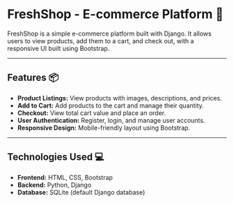 # **FreshShop - E-commerce Platform** 🛒

FreshShop is a simple e-commerce platform built with Django. It allows users to view products, add them to a cart, and check out, with a responsive UI built using Bootstrap.

---

## Features 📦

- **Product Listings:** View products with images, descriptions, and prices.
- **Add to Cart:** Add products to the cart and manage their quantity.
- **Checkout:** View total cart value and place an order.
- **User Authentication:** Register, login, and manage user accounts.
- **Responsive Design:** Mobile-friendly layout using Bootstrap.

---

## Technologies Used 💻

- **Frontend:** HTML, CSS, Bootstrap
- **Backend:** Python, Django
- **Database:** SQLite (default Django database)
